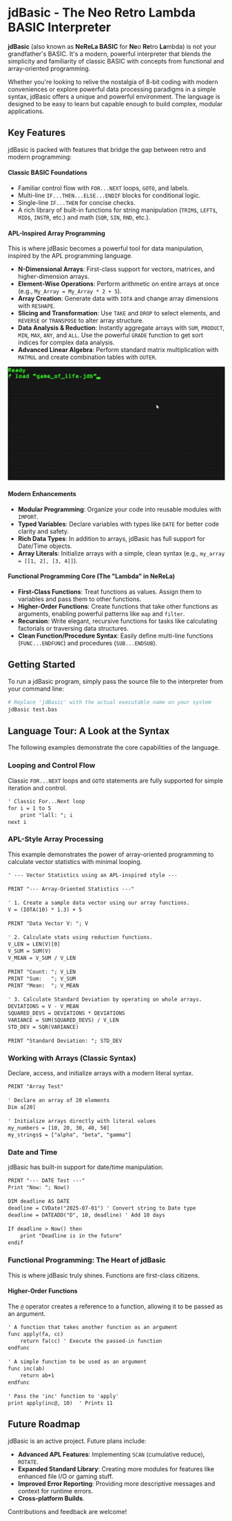 # jdBasic - The Neo Retro Lambda BASIC Interpreter

**jdBasic** (also known as **NeReLa BASIC** for **Ne**o **Re**tro **La**mbda) is not your grandfather's BASIC. It's a modern, powerful interpreter that blends the simplicity and familiarity of classic BASIC with concepts from functional and array-oriented programming.

Whether you're looking to relive the nostalgia of 8-bit coding with modern conveniences or explore powerful data processing paradigms in a simple syntax, jdBasic offers a unique and powerful environment. The language is designed to be easy to learn but capable enough to build complex, modular applications.

## Key Features

jdBasic is packed with features that bridge the gap between retro and modern programming:

#### Classic BASIC Foundations

* Familiar control flow with `FOR...NEXT` loops, `GOTO`, and labels.
* Multi-line `IF...THEN...ELSE...ENDIF` blocks for conditional logic.
* Single-line `IF...THEN` for concise checks.
* A rich library of built-in functions for string manipulation (`TRIM$`, `LEFT$`, `MID$`, `INSTR`, etc.) and math (`SQR`, `SIN`, `RND`, etc.).

#### APL-Inspired Array Programming

This is where jdBasic becomes a powerful tool for data manipulation, inspired by the APL programming language.

* **N-Dimensional Arrays**: First-class support for vectors, matrices, and higher-dimension arrays.
* **Element-Wise Operations**: Perform arithmetic on entire arrays at once (e.g., `My_Array = My_Array * 2 + 5`).
* **Array Creation**: Generate data with `IOTA` and change array dimensions with `RESHAPE`.
* **Slicing and Transformation**: Use `TAKE` and `DROP` to select elements, and `REVERSE` or `TRANSPOSE` to alter array structure.
* **Data Analysis & Reduction**: Instantly aggregate arrays with `SUM`, `PRODUCT`, `MIN`, `MAX`, `ANY`, and `ALL`. Use the powerful `GRADE` function to get sort indices for complex data analysis.
* **Advanced Linear Algebra**: Perform standard matrix multiplication with `MATMUL` and create combination tables with `OUTER`.

 ![APL Demo](demo.gif)

#### Modern Enhancements

* **Modular Programming**: Organize your code into reusable modules with `IMPORT`.
* **Typed Variables**: Declare variables with types like `DATE` for better code clarity and safety.
* **Rich Data Types**: In addition to arrays, jdBasic has full support for Date/Time objects.
* **Array Literals**: Initialize arrays with a simple, clean syntax (e.g., `my_array = [[1, 2], [3, 4]]`).

#### Functional Programming Core (The "Lambda" in NeReLa)

* **First-Class Functions**: Treat functions as values. Assign them to variables and pass them to other functions.
* **Higher-Order Functions**: Create functions that take other functions as arguments, enabling powerful patterns like `map` and `filter`.
* **Recursion**: Write elegant, recursive functions for tasks like calculating factorials or traversing data structures.
* **Clean Function/Procedure Syntax**: Easily define multi-line functions (`FUNC...ENDFUNC`) and procedures (`SUB...ENDSUB`).

## Getting Started

To run a jdBasic program, simply pass the source file to the interpreter from your command line:

```sh
# Replace 'jdBasic' with the actual executable name on your system
jdBasic test.bas
```

## Language Tour: A Look at the Syntax

The following examples demonstrate the core capabilities of the language.

### Looping and Control Flow

Classic `FOR...NEXT` loops and `GOTO` statements are fully supported for simple iteration and control.

```basic
' Classic For...Next loop
for i = 1 to 5
    print "lall: "; i
next i
```

### APL-Style Array Processing

This example demonstrates the power of array-oriented programming to calculate vector statistics with minimal looping.

```basic
' --- Vector Statistics using an APL-inspired style ---

PRINT "--- Array-Oriented Statistics ---"

' 1. Create a sample data vector using our array functions.
V = (IOTA(10) * 1.3) + 5

PRINT "Data Vector V: "; V

' 2. Calculate stats using reduction functions.
V_LEN = LEN(V)[0]
V_SUM = SUM(V)
V_MEAN = V_SUM / V_LEN

PRINT "Count: "; V_LEN
PRINT "Sum:   "; V_SUM
PRINT "Mean:  "; V_MEAN

' 3. Calculate Standard Deviation by operating on whole arrays.
DEVIATIONS = V - V_MEAN
SQUARED_DEVS = DEVIATIONS * DEVIATIONS
VARIANCE = SUM(SQUARED_DEVS) / V_LEN
STD_DEV = SQR(VARIANCE)

PRINT "Standard Deviation: "; STD_DEV
```

### Working with Arrays (Classic Syntax)

Declare, access, and initialize arrays with a modern literal syntax.

```basic
PRINT "Array Test"

' Declare an array of 20 elements
Dim a[20]

' Initialize arrays directly with literal values
my_numbers = [10, 20, 30, 40, 50]
my_strings$ = ["alpha", "beta", "gamma"]
```

### Date and Time

jdBasic has built-in support for date/time manipulation.

```basic
PRINT "--- DATE Test ---"
Print "Now: "; Now()

DIM deadline AS DATE
deadline = CVDate("2025-07-01") ' Convert string to Date type
deadline = DATEADD("D", 10, deadline) ' Add 10 days

If deadline > Now() then
    print "Deadline is in the future"
endif
```

### Functional Programming: The Heart of jdBasic

This is where jdBasic truly shines. Functions are first-class citizens.

#### Higher-Order Functions

The `@` operator creates a reference to a function, allowing it to be passed as an argument.

```basic
' A function that takes another function as an argument
func apply(fa, cc)
    return fa(cc) ' Execute the passed-in function
endfunc

' A simple function to be used as an argument
func inc(ab)
    return ab+1
endfunc

' Pass the 'inc' function to 'apply'
print apply(inc@, 10)  ' Prints 11
```

## Future Roadmap

jdBasic is an active project. Future plans include:

* **Advanced APL Features**: Implementing `SCAN` (cumulative reduce), `ROTATE`.
* **Expanded Standard Library**: Creating more modules for features like enhanced file I/O or gaming stuff.
* **Improved Error Reporting**: Providing more descriptive messages and context for runtime errors.
* **Cross-platform Builds**.

Contributions and feedback are welcome!